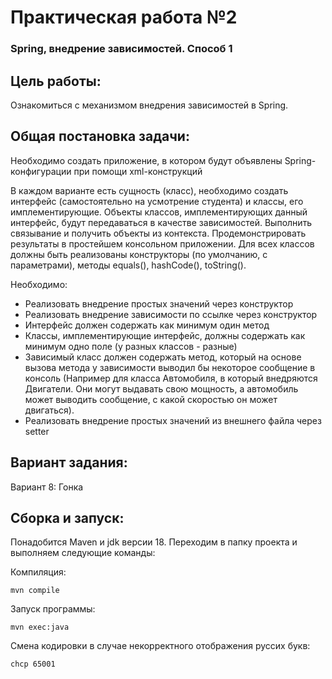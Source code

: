 # Практическая работа №2
### Spring, внедрение зависимостей. Способ 1
## Цель работы: 
Ознакомиться с механизмом внедрения зависимостей в Spring.
## Общая постановка задачи:

Необходимо создать приложение, в котором будут объявлены Spring-конфигурации при помощи xml-конструкций 

В каждом варианте есть сущность (класс), необходимо создать интерфейс (самостоятельно на усмотрение студента) и классы, его имплементирующие. 
Объекты классов, имплементирующих данный интерфейс, будут передаваться в качестве зависимостей. Выполнить связывание и получить объекты из контекста. 
Продемонстрировать результаты в простейшем консольном приложении. 
Для всех классов должны быть реализованы конструкторы (по умолчанию, с параметрами), методы equals(), hashCode(), toString().

Необходимо:

- Реализовать внедрение простых значений через конструктор
- Реализовать внедрение зависимости по ссылке через конструктор
- Интерфейс должен содержать как минимум один метод
- Классы, имплементирующие интерфейс, должны содержать как минимум одно поле (у разных классов - разные)
- Зависимый класс должен содержать метод, который на основе вызова метода у зависимости выводил бы некоторое сообщение в консоль (Например для класса Автомобиля, в который внедряются Двигатели. Они могут выдавать свою мощность, а автомобиль может выводить сообщение, с какой скоростью он может двигаться).
- Реализовать внедрение простых значений из внешнего файла через setter

## Вариант задания:
Вариант 8: Гонка

## Сборка и запуск:

Понадобится Maven и jdk версии 18. Переходим в папку проекта и выполняем следующие команды:

Компиляция:
```
mvn compile
```
Запуск программы:
```
mvn exec:java
```
Смена кодировки в случае некорректного отображения руссих букв:
```
chcp 65001
```
